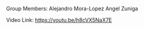 Group Members:
  Alejandro Mora-Lopez
  Angel Zuniga
  
  Video Link:
  https://youtu.be/h8cVX5NaX7E
